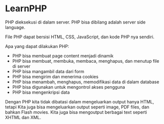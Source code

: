 # LearnPHP

PHP dieksekusi di dalam server.
PHP bisa dibilang adalah server side language.

File PHP dapat bersisi HTML, CSS, JavaScript, dan kode PHP nya sendiri.

Apa yang dapat dilakukan PHP:
- PHP bisa membuat page content menjadi dinamik
- PHP bisa membuat, membuka, membaca, menghapus, dan menutup file di server
- PHP bisa mangambil data dari form
- PHP bisa mengirim dan menerima cookies
- PHP bisa menambah, menghapus, memodifikasi data di dalam database
- PHP bisa digunakan untuk mengontrol akses pengguna
- PHP bisa mengenkripsi data

Dengan PHP kita tidak dibatasi dalam mengeluarkan output hanya HTML, tetapi
Kita juga bisa mengeluarkan output seperti image, PDF files, dan bahkan Flash movies.
Kita juga bisa mengoutput berbagai text seperti XHTML dan XML.